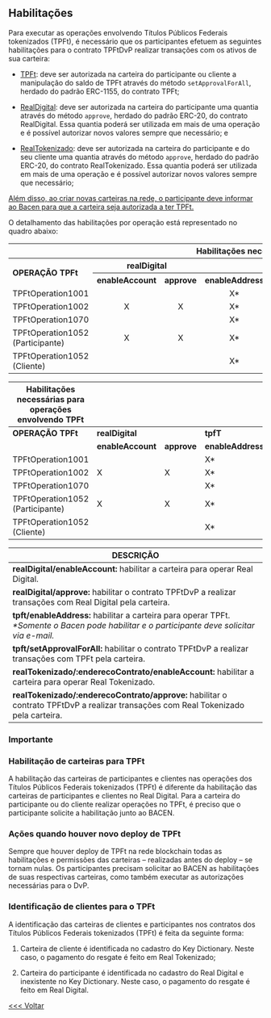 ## Habilitações

Para executar as operações envolvendo Títulos Públicos Federais tokenizados (TPFt), é necessário que os participantes efetuem as seguintes habilitações para o contrato TPFtDvP realizar transações com os ativos de sua carteira:

- <span style="text-decoration: underline;">TPFt</span>: deve ser autorizada na carteira do participante ou cliente a manipulação do saldo de TPFt através do método `setApprovalForAll`, herdado do padrão ERC-1155, do contrato TPFt;

- <span style="text-decoration: underline;">RealDigital</span>: deve ser autorizada na carteira do participante uma quantia através do método `approve`, herdado do padrão ERC-20, do contrato RealDigital. Essa quantia poderá ser utilizada em mais de uma operação e é possível autorizar novos valores sempre que necessário; e

- <span style="text-decoration: underline;">RealTokenizado</span>: deve ser autorizada na carteira do participante e do seu cliente uma quantia através do método `approve`, herdado do padrão ERC-20, do contrato RealTokenizado. Essa quantia poderá ser utilizada em mais de uma operação e é possível autorizar novos valores sempre que necessário;

<span style="text-decoration: underline;">Além disso, ao criar novas carteiras na rede, o participante deve informar ao Bacen para que a carteira seja autorizada a ter TPFt.</span> 

O detalhamento das habilitações por operação está representado no quadro abaixo:

<table>
  <tr style="font-weight:bold;">
    <th colspan="7" style="text-align:center;"font-weight:bold">Habilitações necessárias para operações envolvendo TPFt</th>
  </tr>
  <tr>
    <th rowspan="2" style="text-align:left;">OPERAÇÃO TPFt</th>
    <th colspan="2" style="text-align:center;">realDigital</th>
    <th colspan="2" style="text-align:center;">tpfT</th>
    <th colspan="2" style="text-align:center;">realTokenizado</th>
  </tr>
  <tr>
    <th style="text-align:center;">enableAccount</th>
    <th style="text-align:center;">approve</th>
    <th style="text-align:center;">enableAddress</th>
    <th style="text-align:center;">setApprovalForAll</th>
    <th style="text-align:center;">/:enderecoContrato/enableAccount</th>
    <th style="text-align:center;">/:enderecoContrato/approve</th>
  </tr>
  <tr>
    <td>TPFtOperation1001</td>
    <td></td>
    <td></td>
    <td style="text-align:center;">X*</td>
    <td></td>
    <td></td>
    <td></td>
  </tr>
  <tr>
    <td>TPFtOperation1002</td>
    <td style="text-align:center;">X</td>
    <td style="text-align:center;">X</td>
    <td style="text-align:center;">X*</td>
    <td style="text-align:center;">X</td>
    <td></td>
    <td></td>
  </tr>
  <tr>
    <td>TPFtOperation1070</td>
    <td></td>
    <td></td>
    <td style="text-align:center;">X*</td>
    <td style="text-align:center;">X</td>
    <td></td>
    <td></td>
  </tr>
  <tr>
    <td>TPFtOperation1052 (Participante)</td>
    <td style="text-align:center;">X</td>
    <td style="text-align:center;">X</td>
    <td style="text-align:center;">X*</td>
    <td style="text-align:center;">X</td>
    <td style="text-align:center;">X</td>
    <td style="text-align:center;">X</td>
  </tr>
  <tr>
    <td>TPFtOperation1052 (Cliente)</td>
    <td></td>
    <td></td>
    <td style="text-align:center;">X*</td>
    <td style="text-align:center;">X</td>
    <td style="text-align:center;">X</td>
    <td style="text-align:center;">X</td>
  </tr>
</table>

| **Habilitações necessárias para operações envolvendo TPFt** |                   |                   |                   |                   |                   |                   |
|------------------------------------------------------------|-------------------|-------------------|-------------------|-------------------|-------------------|-------------------|
|                      **OPERAÇÃO TPFt**                     | **realDigital**   |                   | **tpfT**          |                   | **realTokenizado**|                   |
|                                                            | **enableAccount** | **approve**       | **enableAddress** | **setApprovalForAll** | **/:enderecoContrato/enableAccount** | **/:enderecoContrato/approve** |
| TPFtOperation1001                                          |                   |                   | X*                |                   |                   |                   |
| TPFtOperation1002                                          | X                 | X                 | X*                | X                 |                   |                   |
| TPFtOperation1070                                          |                   |                   | X*                | X                 |                   |                   |
| TPFtOperation1052 (Participante)                           | X                 | X                 | X*                | X                 | X                 | X                 |
| TPFtOperation1052 (Cliente)                                |                   |                   | X*                | X                 | X                 | X                 |



| **DESCRIÇÃO**                                  |
|----------------------------------------------|
| **realDigital/enableAccount:** habilitar a carteira para operar Real Digital. |
| **realDigital/approve:** habilitar o contrato TPFtDvP a realizar transações com Real Digital pela carteira.                                         |
| **tpft/enableAddress:** habilitar a carteira para operar TPFt. _*Somente o Bacen pode habilitar e o participante deve solicitar via e-mail._                                        |
| **tpft/setApprovalForAll:** habilitar o contrato TPFtDvP a realizar transações com TPFt pela carteira.                                         |
| **realTokenizado/:enderecoContrato/enableAccount:** habilitar a carteira para operar Real Tokenizado.                                        |
| **realTokenizado/:enderecoContrato/approve:** habilitar o contrato TPFtDvP a realizar transações com Real Tokenizado pela carteira.                                        |


### **Importante**

### **Habilitação de carteiras para TPFt**

A habilitação das carteiras de participantes e clientes nas operações dos Títulos Públicos Federais tokenizados (TPFt) é diferente da habilitação das carteiras de participantes e clientes no Real Digital. Para a carteira do participante ou do cliente realizar operações no TPFt, é preciso que o participante solicite a habilitação junto ao BACEN.

### **Ações quando houver novo deploy de TPFt**

Sempre que houver deploy de TPFt na rede blockchain todas as habilitações e permissões das carteiras – realizadas antes do deploy – se tornam nulas. Os participantes precisam solicitar ao BACEN as habilitações de suas respectivas carteiras, como também executar as autorizações necessárias para o DvP.

### **Identificação de clientes para o TPFt**

A identificação das carteiras de clientes e participantes nos contratos dos Títulos Públicos Federais tokenizados (TPFt) é feita da seguinte forma: 

1. Carteira de cliente é identificada no cadastro do Key Dictionary. Neste caso, o pagamento do resgate é feito em Real Tokenizado;

2. Carteira do participante é identificada no cadastro do Real Digital e inexistente no Key Dictionary. Neste caso, o pagamento do resgate é feito em Real Digital.

[<<< Voltar](smartcontracts.md)
